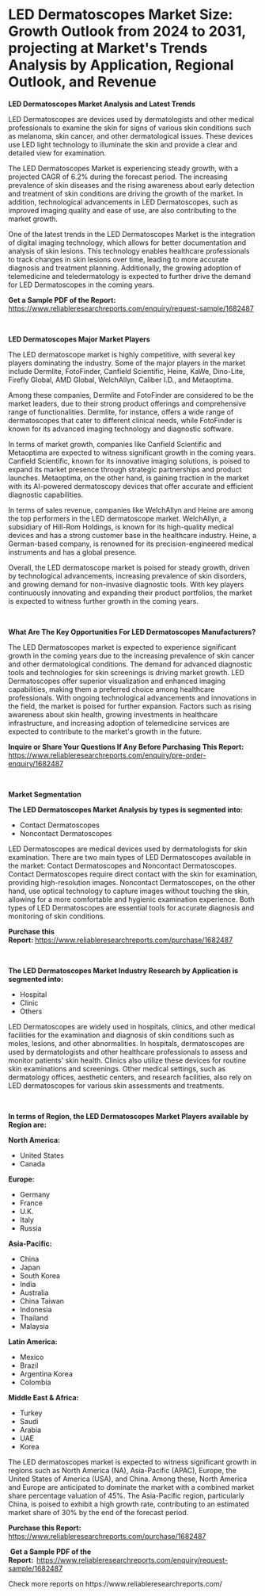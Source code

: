 <p><h1>LED Dermatoscopes Market Size: Growth Outlook from 2024 to 2031, projecting at Market's Trends Analysis by Application, Regional Outlook, and Revenue</h1></p><p><strong>LED Dermatoscopes Market Analysis and Latest Trends</strong></p>
<p><p>LED Dermatoscopes are devices used by dermatologists and other medical professionals to examine the skin for signs of various skin conditions such as melanoma, skin cancer, and other dermatological issues. These devices use LED light technology to illuminate the skin and provide a clear and detailed view for examination.</p><p>The LED Dermatoscopes Market is experiencing steady growth, with a projected CAGR of 6.2% during the forecast period. The increasing prevalence of skin diseases and the rising awareness about early detection and treatment of skin conditions are driving the growth of the market. In addition, technological advancements in LED Dermatoscopes, such as improved imaging quality and ease of use, are also contributing to the market growth.</p><p>One of the latest trends in the LED Dermatoscopes Market is the integration of digital imaging technology, which allows for better documentation and analysis of skin lesions. This technology enables healthcare professionals to track changes in skin lesions over time, leading to more accurate diagnosis and treatment planning. Additionally, the growing adoption of telemedicine and teledermatology is expected to further drive the demand for LED Dermatoscopes in the coming years.</p></p>
<p><strong>Get a Sample PDF of the Report:&nbsp;</strong> <a href="https://www.reliableresearchreports.com/enquiry/request-sample/1682487">https://www.reliableresearchreports.com/enquiry/request-sample/1682487</a></p>
<p>&nbsp;</p>
<p><strong>LED Dermatoscopes Major Market Players</strong></p>
<p><p>The LED dermatoscope market is highly competitive, with several key players dominating the industry. Some of the major players in the market include Dermlite, FotoFinder, Canfield Scientific, Heine, KaWe, Dino-Lite, Firefly Global, AMD Global, WelchAllyn, Caliber I.D., and Metaoptima.</p><p>Among these companies, Dermlite and FotoFinder are considered to be the market leaders, due to their strong product offerings and comprehensive range of functionalities. Dermlite, for instance, offers a wide range of dermatoscopes that cater to different clinical needs, while FotoFinder is known for its advanced imaging technology and diagnostic software.</p><p>In terms of market growth, companies like Canfield Scientific and Metaoptima are expected to witness significant growth in the coming years. Canfield Scientific, known for its innovative imaging solutions, is poised to expand its market presence through strategic partnerships and product launches. Metaoptima, on the other hand, is gaining traction in the market with its AI-powered dermatoscopy devices that offer accurate and efficient diagnostic capabilities.</p><p>In terms of sales revenue, companies like WelchAllyn and Heine are among the top performers in the LED dermatoscope market. WelchAllyn, a subsidiary of Hill-Rom Holdings, is known for its high-quality medical devices and has a strong customer base in the healthcare industry. Heine, a German-based company, is renowned for its precision-engineered medical instruments and has a global presence.</p><p>Overall, the LED dermatoscope market is poised for steady growth, driven by technological advancements, increasing prevalence of skin disorders, and growing demand for non-invasive diagnostic tools. With key players continuously innovating and expanding their product portfolios, the market is expected to witness further growth in the coming years.</p></p>
<p>&nbsp;</p>
<p><strong>What Are The Key Opportunities For LED Dermatoscopes Manufacturers?</strong></p>
<p><p>The LED Dermatoscopes market is expected to experience significant growth in the coming years due to the increasing prevalence of skin cancer and other dermatological conditions. The demand for advanced diagnostic tools and technologies for skin screenings is driving market growth. LED Dermatoscopes offer superior visualization and enhanced imaging capabilities, making them a preferred choice among healthcare professionals. With ongoing technological advancements and innovations in the field, the market is poised for further expansion. Factors such as rising awareness about skin health, growing investments in healthcare infrastructure, and increasing adoption of telemedicine services are expected to contribute to the market's growth in the future.</p></p>
<p><strong>Inquire or Share Your Questions If Any Before Purchasing This Report:</strong> <a href="https://www.reliableresearchreports.com/enquiry/pre-order-enquiry/1682487">https://www.reliableresearchreports.com/enquiry/pre-order-enquiry/1682487</a></p>
<p>&nbsp;</p>
<p><strong>Market Segmentation</strong></p>
<p><strong>The LED Dermatoscopes Market Analysis by types is segmented into:</strong></p>
<p><ul><li>Contact Dermatoscopes</li><li>Noncontact Dermatoscopes</li></ul></p>
<p><p>LED Dermatoscopes are medical devices used by dermatologists for skin examination. There are two main types of LED Dermatoscopes available in the market: Contact Dermatoscopes and Noncontact Dermatoscopes. Contact Dermatoscopes require direct contact with the skin for examination, providing high-resolution images. Noncontact Dermatoscopes, on the other hand, use optical technology to capture images without touching the skin, allowing for a more comfortable and hygienic examination experience. Both types of LED Dermatoscopes are essential tools for accurate diagnosis and monitoring of skin conditions.</p></p>
<p><strong>Purchase this Report:&nbsp;</strong><a href="https://www.reliableresearchreports.com/purchase/1682487">https://www.reliableresearchreports.com/purchase/1682487</a></p>
<p>&nbsp;</p>
<p><strong>The LED Dermatoscopes Market Industry Research by Application is segmented into:</strong></p>
<p><ul><li>Hospital</li><li>Clinic</li><li>Others</li></ul></p>
<p><p>LED Dermatoscopes are widely used in hospitals, clinics, and other medical facilities for the examination and diagnosis of skin conditions such as moles, lesions, and other abnormalities. In hospitals, dermatoscopes are used by dermatologists and other healthcare professionals to assess and monitor patients' skin health. Clinics also utilize these devices for routine skin examinations and screenings. Other medical settings, such as dermatology offices, aesthetic centers, and research facilities, also rely on LED dermatoscopes for various skin assessments and treatments.</p></p>
<p>&nbsp;</p>
<p><strong>In terms of Region, the LED Dermatoscopes Market Players available by Region are:</strong></p>
<p>
    <p> <strong> North America: </strong>
        <ul>
            <li>United States</li>
            <li>Canada</li>
        </ul>
        </p> 
    <p> <strong> Europe: </strong>
        <ul>
            <li>Germany</li>
            <li>France</li>
            <li>U.K.</li>
            <li>Italy</li>
            <li>Russia</li>
        </ul>
        </p> 
    <p> <strong> Asia-Pacific: </strong>
        <ul>
            <li>China</li>
            <li>Japan</li>
            <li>South Korea</li>
            <li>India</li>
            <li>Australia</li>
            <li>China Taiwan</li>
            <li>Indonesia</li>
            <li>Thailand</li>
            <li>Malaysia</li>
        </ul>
        </p> 
    <p> <strong> Latin America: </strong>
        <ul>
            <li>Mexico</li>
            <li>Brazil</li>
            <li>Argentina Korea</li>
            <li>Colombia</li>
        </ul>
        </p> 
    <p> <strong> Middle East & Africa: </strong>
        <ul>
            <li>Turkey</li>
            <li>Saudi</li>
            <li>Arabia</li>
            <li>UAE</li>
            <li>Korea</li>
        </ul>
    </p>
    </p>
<p><p>The LED dermatoscopes market is expected to witness significant growth in regions such as North America (NA), Asia-Pacific (APAC), Europe, the United States of America (USA), and China. Among these, North America and Europe are anticipated to dominate the market with a combined market share percentage valuation of 45%. The Asia-Pacific region, particularly China, is poised to exhibit a high growth rate, contributing to an estimated market share of 30% by the end of the forecast period.</p></p>
<p><strong>Purchase this Report: </strong><a href="https://www.reliableresearchreports.com/purchase/1682487">https://www.reliableresearchreports.com/purchase/1682487</a></p>
<p>&nbsp;<strong>Get a Sample PDF of the Report:&nbsp;&nbsp;</strong><a href="https://www.reliableresearchreports.com/enquiry/request-sample/1682487">https://www.reliableresearchreports.com/enquiry/request-sample/1682487</a></p>
<p><strong></strong></p>
<p>Check more reports on https://www.reliableresearchreports.com/</p>